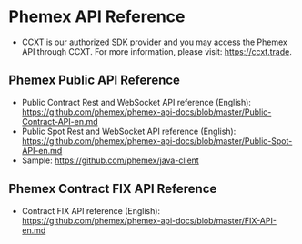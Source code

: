 
# Phemex API Reference
* CCXT is our authorized SDK provider and you may access the Phemex API through CCXT. For more information, please visit: https://ccxt.trade.

## Phemex Public API Reference
* Public Contract Rest and WebSocket API reference (English): https://github.com/phemex/phemex-api-docs/blob/master/Public-Contract-API-en.md
* Public Spot Rest and WebSocket API reference (English): https://github.com/phemex/phemex-api-docs/blob/master/Public-Spot-API-en.md
* Sample: https://github.com/phemex/java-client


## Phemex Contract FIX API Reference

* Contract FIX API reference (English): https://github.com/phemex/phemex-api-docs/blob/master/FIX-API-en.md
